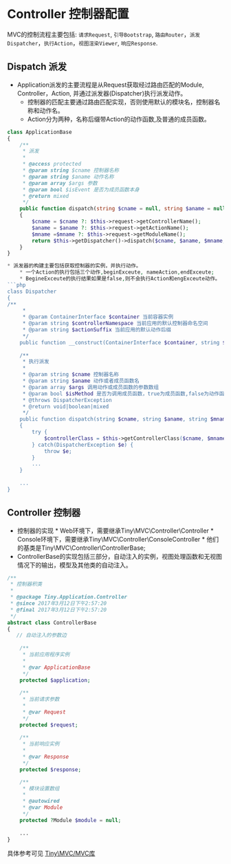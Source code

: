 Controller 控制器配置
==== 

MVC的控制流程主要包括: `请求Request`, `引导Bootstrap`, `路由Router`，`派发Dispatcher`，`执行Action`，`视图渲染Viewer`, `响应Response`.

Dispatch 派发
----

* Application派发的主要流程是从Request获取经过路由匹配的Module, Controller，Action, 并通过派发器(Dispatcher)执行派发动作。   
    * 控制器的匹配主要通过路由匹配实现，否则使用默认的模块名，控制器名称和动作名。   
    * Action分为两种，名称后缀带Action的动作函数,及普通的成员函数。   
```php
class ApplicationBase
{
    /**
     * 派发
     *
     * @access protected
     * @param string $cname 控制器名称
     * @param string $aname 动作名称
     * @param array $args 参数
     * @param bool $isEvent 是否为成员函数本身
     * @return mixed
     */
    public function dispatch(string $cname = null, string $aname = null, string $mname = null, array $args = [], bool $isMethod = false)
    {
        $cname = $cname ?: $this->request->getControllerName();
        $aname = $aname ?: $this->request->getActionName();
        $mname =$mname ?: $this->request->getModuleName();
        return $this->getDispatcher()->dispatch($cname, $aname, $mname, $args, $isMethod);
    }
}

* 派发器的构建主要包括获取控制器的实例，并执行动作。   
    * 一个Action的执行包括三个动作,beginExceute, nameAction,endExceute;   
    * BegineExceute的执行结果如果是false,则不会执行Action和engExceute动作。  
```php
class Dispatcher
{
/**
     * 
     * @param ContainerInterface $container 当前容器实例
     * @param string $controllerNamespace 当前应用的默认控制器命名空间
     * @param string $actionSuffix 当前应用的默认动作后缀
     */
    public function __construct(ContainerInterface $container, string $controllerNamespace = '', string $actionSuffix = '');
    
    /**
     * 执行派发
     *
     * @param string $cname 控制器名称
     * @param string $aname 动作或者成员函数名
     * @param array $args 调用动作或成员函数的参数数组
     * @param bool $isMethod 是否为调用成员函数，true为成员函数,false为动作函数
     * @throws DispatcherException
     * @return void|boolean|mixed
     */
    public function dispatch(string $cname, string $aname, string $mname = null, array $args = [], bool $isMethod = false)
    {   
        try {
            $controllerClass = $this->getControllerClass($cname, $mname);
        } catch(DispatcherException $e) {
            throw $e;
        }
        ...
    }
    
    ...
}
```

Controller 控制器
----

* 控制器的实现 
      * Web环境下，需要继承Tiny\MVC\Controller\Controller
      * Console环境下，需要继承Tiny\MVC\Controller\ConsoleController
      * 他们的基类是Tiny\MVC\Controller\ControllerBase;
 * ControllerBase的实现包括三部分，自动注入的实例，视图处理函数和无视图情况下的输出，模型及其他类的自动注入。
```php
/**
 * 控制器积类
 *
 * @package Tiny.Application.Controller
 * @since 2017年3月12日下午2:57:20
 * @final 2017年3月12日下午2:57:20
 */
abstract class ControllerBase
{
   // 自动注入的参数边
    
    /**
     * 当前应用程序实例
     *
     * @var ApplicationBase
     */
    protected $application;
    
    /**
     * 当前请求参数
     *
     * @var Request
     */
    protected $request;
    
    /**
     * 当前响应实例
     *
     * @var Response
     */
    protected $response;

    /**
     * 模块设置数组
     * 
     * @autowired
     * @var Module
     */
    protected ?Module $module = null;
    
    ...
}
```



具体参考可见 [Tiny\MVC/MVC库](https://github.com/tinyphporg/tinyphp-docs/blob/master/docs/lib/mvc.md)

